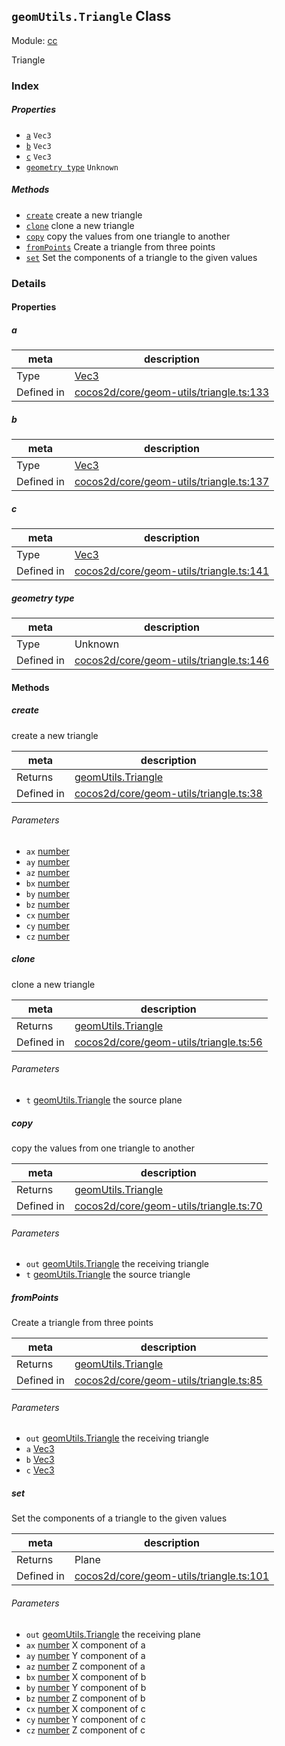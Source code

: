 ## `geomUtils.Triangle` Class



Module: [cc](../modules/cc.md)


Triangle



### Index

##### Properties

  - [`a`](#a) `Vec3` 
  - [`b`](#b) `Vec3` 
  - [`c`](#c) `Vec3` 
  - [`geometry type`](#geometrytype) `Unknown` 



##### Methods

  - [`create`](#create) create a new triangle
  - [`clone`](#clone) clone a new triangle
  - [`copy`](#copy) copy the values from one triangle to another
  - [`fromPoints`](#frompoints) Create a triangle from three points
  - [`set`](#set) Set the components of a triangle to the given values



### Details


#### Properties


##### a

> 

| meta | description |
|------|-------------|
| Type | <a href="../classes/Vec3.html" class="crosslink">Vec3</a> |
| Defined in | [cocos2d/core/geom-utils/triangle.ts:133](https://github.com/cocos-creator/engine/blob/d0482bb5bc3819110e43cdd03a3459bd80914b74/cocos2d/core/geom-utils/triangle.ts#L133) |



##### b

> 

| meta | description |
|------|-------------|
| Type | <a href="../classes/Vec3.html" class="crosslink">Vec3</a> |
| Defined in | [cocos2d/core/geom-utils/triangle.ts:137](https://github.com/cocos-creator/engine/blob/d0482bb5bc3819110e43cdd03a3459bd80914b74/cocos2d/core/geom-utils/triangle.ts#L137) |



##### c

> 

| meta | description |
|------|-------------|
| Type | <a href="../classes/Vec3.html" class="crosslink">Vec3</a> |
| Defined in | [cocos2d/core/geom-utils/triangle.ts:141](https://github.com/cocos-creator/engine/blob/d0482bb5bc3819110e43cdd03a3459bd80914b74/cocos2d/core/geom-utils/triangle.ts#L141) |



##### geometry type

> 

| meta | description |
|------|-------------|
| Type | Unknown |
| Defined in | [cocos2d/core/geom-utils/triangle.ts:146](https://github.com/cocos-creator/engine/blob/d0482bb5bc3819110e43cdd03a3459bd80914b74/cocos2d/core/geom-utils/triangle.ts#L146) |






<!-- Method Block -->
#### Methods


##### create

create a new triangle

| meta | description |
|------|-------------|
| Returns | <a href="../classes/geomUtils.Triangle.html" class="crosslink">geomUtils.Triangle</a> 
| Defined in | [cocos2d/core/geom-utils/triangle.ts:38](https://github.com/cocos-creator/engine/blob/d0482bb5bc3819110e43cdd03a3459bd80914b74/cocos2d/core/geom-utils/triangle.ts#L38) |

###### Parameters
- `ax` <a href="https://developer.mozilla.org/en/JavaScript/Reference/Global_Objects/Number" class="crosslink external" target="_blank">number</a> 
- `ay` <a href="https://developer.mozilla.org/en/JavaScript/Reference/Global_Objects/Number" class="crosslink external" target="_blank">number</a> 
- `az` <a href="https://developer.mozilla.org/en/JavaScript/Reference/Global_Objects/Number" class="crosslink external" target="_blank">number</a> 
- `bx` <a href="https://developer.mozilla.org/en/JavaScript/Reference/Global_Objects/Number" class="crosslink external" target="_blank">number</a> 
- `by` <a href="https://developer.mozilla.org/en/JavaScript/Reference/Global_Objects/Number" class="crosslink external" target="_blank">number</a> 
- `bz` <a href="https://developer.mozilla.org/en/JavaScript/Reference/Global_Objects/Number" class="crosslink external" target="_blank">number</a> 
- `cx` <a href="https://developer.mozilla.org/en/JavaScript/Reference/Global_Objects/Number" class="crosslink external" target="_blank">number</a> 
- `cy` <a href="https://developer.mozilla.org/en/JavaScript/Reference/Global_Objects/Number" class="crosslink external" target="_blank">number</a> 
- `cz` <a href="https://developer.mozilla.org/en/JavaScript/Reference/Global_Objects/Number" class="crosslink external" target="_blank">number</a> 


##### clone

clone a new triangle

| meta | description |
|------|-------------|
| Returns | <a href="../classes/geomUtils.Triangle.html" class="crosslink">geomUtils.Triangle</a> 
| Defined in | [cocos2d/core/geom-utils/triangle.ts:56](https://github.com/cocos-creator/engine/blob/d0482bb5bc3819110e43cdd03a3459bd80914b74/cocos2d/core/geom-utils/triangle.ts#L56) |

###### Parameters
- `t` <a href="../classes/geomUtils.Triangle.html" class="crosslink">geomUtils.Triangle</a> the source plane


##### copy

copy the values from one triangle to another

| meta | description |
|------|-------------|
| Returns | <a href="../classes/geomUtils.Triangle.html" class="crosslink">geomUtils.Triangle</a> 
| Defined in | [cocos2d/core/geom-utils/triangle.ts:70](https://github.com/cocos-creator/engine/blob/d0482bb5bc3819110e43cdd03a3459bd80914b74/cocos2d/core/geom-utils/triangle.ts#L70) |

###### Parameters
- `out` <a href="../classes/geomUtils.Triangle.html" class="crosslink">geomUtils.Triangle</a> the receiving triangle
- `t` <a href="../classes/geomUtils.Triangle.html" class="crosslink">geomUtils.Triangle</a> the source triangle


##### fromPoints

Create a triangle from three points

| meta | description |
|------|-------------|
| Returns | <a href="../classes/geomUtils.Triangle.html" class="crosslink">geomUtils.Triangle</a> 
| Defined in | [cocos2d/core/geom-utils/triangle.ts:85](https://github.com/cocos-creator/engine/blob/d0482bb5bc3819110e43cdd03a3459bd80914b74/cocos2d/core/geom-utils/triangle.ts#L85) |

###### Parameters
- `out` <a href="../classes/geomUtils.Triangle.html" class="crosslink">geomUtils.Triangle</a> the receiving triangle
- `a` <a href="../classes/Vec3.html" class="crosslink">Vec3</a> 
- `b` <a href="../classes/Vec3.html" class="crosslink">Vec3</a> 
- `c` <a href="../classes/Vec3.html" class="crosslink">Vec3</a> 


##### set

Set the components of a triangle to the given values

| meta | description |
|------|-------------|
| Returns | Plane 
| Defined in | [cocos2d/core/geom-utils/triangle.ts:101](https://github.com/cocos-creator/engine/blob/d0482bb5bc3819110e43cdd03a3459bd80914b74/cocos2d/core/geom-utils/triangle.ts#L101) |

###### Parameters
- `out` <a href="../classes/geomUtils.Triangle.html" class="crosslink">geomUtils.Triangle</a> the receiving plane
- `ax` <a href="https://developer.mozilla.org/en/JavaScript/Reference/Global_Objects/Number" class="crosslink external" target="_blank">number</a> X component of a
- `ay` <a href="https://developer.mozilla.org/en/JavaScript/Reference/Global_Objects/Number" class="crosslink external" target="_blank">number</a> Y component of a
- `az` <a href="https://developer.mozilla.org/en/JavaScript/Reference/Global_Objects/Number" class="crosslink external" target="_blank">number</a> Z component of a
- `bx` <a href="https://developer.mozilla.org/en/JavaScript/Reference/Global_Objects/Number" class="crosslink external" target="_blank">number</a> X component of b
- `by` <a href="https://developer.mozilla.org/en/JavaScript/Reference/Global_Objects/Number" class="crosslink external" target="_blank">number</a> Y component of b
- `bz` <a href="https://developer.mozilla.org/en/JavaScript/Reference/Global_Objects/Number" class="crosslink external" target="_blank">number</a> Z component of b
- `cx` <a href="https://developer.mozilla.org/en/JavaScript/Reference/Global_Objects/Number" class="crosslink external" target="_blank">number</a> X component of c
- `cy` <a href="https://developer.mozilla.org/en/JavaScript/Reference/Global_Objects/Number" class="crosslink external" target="_blank">number</a> Y component of c
- `cz` <a href="https://developer.mozilla.org/en/JavaScript/Reference/Global_Objects/Number" class="crosslink external" target="_blank">number</a> Z component of c



